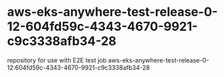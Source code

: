 # aws-eks-anywhere-test-release-0-12-604fd59c-4343-4670-9921-c9c3338afb34-28
repository for use with E2E test job aws-eks-anywhere-test-release-0-12:604fd59c-4343-4670-9921-c9c3338afb34-28
